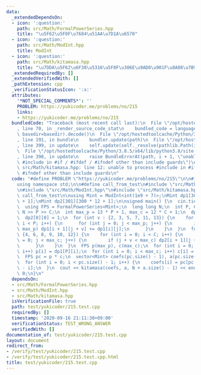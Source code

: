```yaml
---
data:
  _extendedDependsOn:
  - icon: ':question:'
    path: src/Math/FormalPowerSeries.hpp
    title: "\u5F62\u5F0F\u7684\u51AA\u7D1A\u6570"
  - icon: ':question:'
    path: src/Math/ModInt.hpp
    title: ModInt
  - icon: ':question:'
    path: src/Math/kitamasa.hpp
    title: "\u7DDA\u5F62\u6F38\u5316\u5F0F\u306E\u9AD8\u901F\u8A08\u7B97"
  _extendedRequiredBy: []
  _extendedVerifiedWith: []
  _pathExtension: cpp
  _verificationStatusIcon: ':x:'
  attributes:
    '*NOT_SPECIAL_COMMENTS*': ''
    PROBLEM: https://yukicoder.me/problems/no/215
    links:
    - https://yukicoder.me/problems/no/215
  bundledCode: "Traceback (most recent call last):\n  File \"/opt/hostedtoolcache/Python/3.8.5/x64/lib/python3.8/site-packages/onlinejudge_verify/documentation/build.py\"\
    , line 70, in _render_source_code_stat\n    bundled_code = language.bundle(stat.path,\
    \ basedir=basedir).decode()\n  File \"/opt/hostedtoolcache/Python/3.8.5/x64/lib/python3.8/site-packages/onlinejudge_verify/languages/cplusplus.py\"\
    , line 191, in bundle\n    bundler.update(path)\n  File \"/opt/hostedtoolcache/Python/3.8.5/x64/lib/python3.8/site-packages/onlinejudge_verify/languages/cplusplus_bundle.py\"\
    , line 399, in update\n    self.update(self._resolve(pathlib.Path(included), included_from=path))\n\
    \  File \"/opt/hostedtoolcache/Python/3.8.5/x64/lib/python3.8/site-packages/onlinejudge_verify/languages/cplusplus_bundle.py\"\
    , line 398, in update\n    raise BundleErrorAt(path, i + 1, \"unable to process\
    \ #include in #if / #ifdef / #ifndef other than include guards\")\nonlinejudge_verify.languages.cplusplus_bundle.BundleErrorAt:\
    \ src/Math/kitamasa.hpp: line 12: unable to process #include in #if / #ifdef /\
    \ #ifndef other than include guards\n"
  code: "#define PROBLEM \"https://yukicoder.me/problems/no/215\"\n\n#include <bits/stdc++.h>\n\
    using namespace std;\n\n#define call_from_test\n#include \"src/Math/FormalPowerSeries.hpp\"\
    \n#include \"src/Math/ModInt.hpp\"\n#include \"src/Math/kitamasa.hpp\"\n#undef\
    \ call_from_test\n\nusing Mint = ModInt<int(1e9 + 7)>;\nMint dp1[301][300 * 13\
    \ + 1];\nMint dp2[301][300 * 12 + 1];\n\nsigned main() {\n  cin.tie(0);\n  ios::sync_with_stdio(false);\n\
    \  using FPS = FormalPowerSeries<Mint>;\n  long long N;\n  int P, C;\n  cin >>\
    \ N >> P >> C;\n  int max_p = 13 * P + 1, max_c = 12 * C + 1;\n  dp1[0][0] = 1;\n\
    \  dp2[0][0] = 1;\n  for (int v : {2, 3, 5, 7, 11, 13}) {\n    for (int i = 0;\
    \ i < P; i++) {\n      for (int j = 0; j < max_p; j++) {\n        if (j + v <\
    \ max_p) dp1[i + 1][j + v] += dp1[i][j];\n      }\n    }\n  }\n  for (int v :\
    \ {4, 6, 8, 9, 10, 12}) {\n    for (int i = 0; i < C; i++) {\n      for (int j\
    \ = 0; j < max_c; j++) {\n        if (j + v < max_c) dp2[i + 1][j + v] += dp2[i][j];\n\
    \      }\n    }\n  }\n  FPS p(max_p), c(max_c);\n  for (int i = 0; i < max_p;\
    \ i++) p[i] = dp1[P][i];\n  for (int i = 0; i < max_c; i++) c[i] = dp2[C][i];\n\
    \  FPS pc = p * c;\n  vector<Mint> coefs(pc.size() - 1), a(pc.size() - 1, 1);\n\
    \  for (int i = 0; i < pc.size() - 1; i++) {\n    coefs[i] = pc[pc.size() - 1\
    \ - i];\n  }\n  cout << kitamasa(coefs, a, N + a.size() - 1) << endl;\n  return\
    \ 0;\n}\n"
  dependsOn:
  - src/Math/FormalPowerSeries.hpp
  - src/Math/ModInt.hpp
  - src/Math/kitamasa.hpp
  isVerificationFile: true
  path: test/yukicoder/215.test.cpp
  requiredBy: []
  timestamp: '2020-09-16 21:11:30+09:00'
  verificationStatus: TEST_WRONG_ANSWER
  verifiedWith: []
documentation_of: test/yukicoder/215.test.cpp
layout: document
redirect_from:
- /verify/test/yukicoder/215.test.cpp
- /verify/test/yukicoder/215.test.cpp.html
title: test/yukicoder/215.test.cpp
---
```

